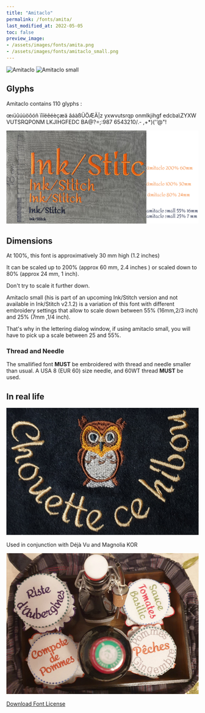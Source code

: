 ```yaml
---
title: "Amitaclo"
permalink: /fonts/amita/
last_modified_at: 2022-05-05
toc: false
preview_image: 
- /assets/images/fonts/amita.png
- /assets/images/fonts/amitaclo_small.png
---
```

![Amitaclo](/assets/images/fonts/amita.png)
![Amitaclo small](/assets/images/fonts/amita_small.png)

## Glyphs
Amitaclo  contains 110 glyphs :
	
œıüûúùöôóñ
ïîíëêéèçæä
âáàßÜÖÆÄ|z
yxwvutsrqp
onmlkjihgf
edcba\ZYXW
VUTSRQPONM
LKJIHGFEDC
BA@?=;:987
6543210/.-
,+*)('’@"!



![Dimensions Amitaclo](/assets/images/fonts/Sizing/amitaclosizing.jpg)

## Dimensions

At 100%, this font is approximatively 30 mm high (1.2 inches)

It can be scaled up to 200% (approx 60 mm, 2.4 inches ) or scaled down to 80% (approx 24  mm, 1 inch).

Don't try to scale it further down. 

Amitaclo small (his is part of an upcoming Ink/Stitch version and not available in Ink/Stitch v2.1.2) is a variation of this font with different embroidery settings that allow to scale down between 55% (16mm,2/3 inch) and 25% (7mm ,1/4 inch). 

That's why in the lettering dialog window, if using amitaclo small, you will have to pick up a scale between 25 and 55%. 


### Thread and Needle

The smallified font **MUST** be embroidered with thread and needle smaller than usual.
A USA 8 (EUR 60) size needle, and 60WT thread **MUST** be used.

## In real life

![Owl](/assets/images/fonts/amita3.jpg)

Used in conjunction with  Déjà Vu and  Magnolia KOR

![Jam](/assets/images/fonts/amitadejavumagnolia.jpg)

[Download Font License](https://github.com/inkstitch/inkstitch/tree/main/fonts/amitaclo/LICENSE)
